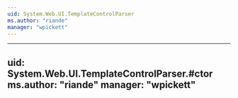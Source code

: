 ```yaml
---
uid: System.Web.UI.TemplateControlParser
ms.author: "riande"
manager: "wpickett"
---
```


---
uid: System.Web.UI.TemplateControlParser.#ctor
ms.author: "riande"
manager: "wpickett"
---

